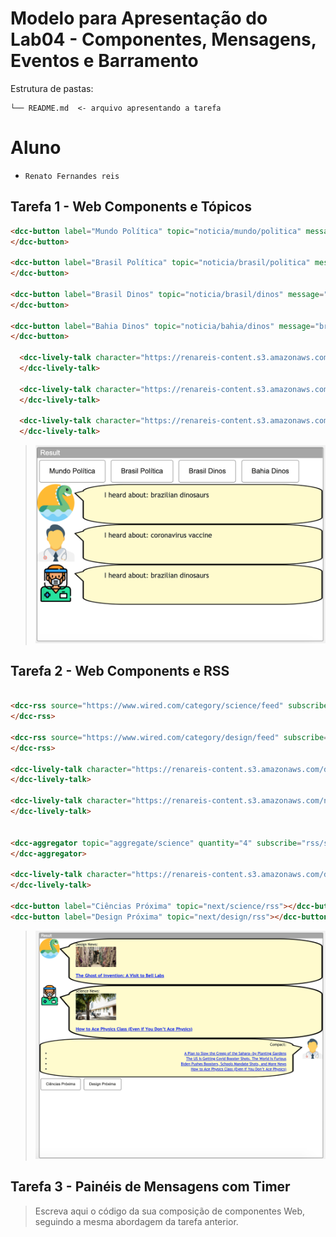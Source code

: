 # Modelo para Apresentação do Lab04 - Componentes, Mensagens, Eventos e Barramento

Estrutura de pastas:

~~~
└── README.md  <- arquivo apresentando a tarefa
~~~

# Aluno
* `Renato Fernandes reis`

## Tarefa 1 - Web Components e Tópicos

~~~html
<dcc-button label="Mundo Política" topic="noticia/mundo/politica" message="dengue symptoms">
</dcc-button>

<dcc-button label="Brasil Política" topic="noticia/brasil/politica" message="coronavirus vaccine">
</dcc-button>

<dcc-button label="Brasil Dinos" topic="noticia/brasil/dinos" message="brazilian dinosaurs">
</dcc-button>

<dcc-button label="Bahia Dinos" topic="noticia/bahia/dinos" message="brazilian dinosaurs">
</dcc-button>

  <dcc-lively-talk character="https://renareis-content.s3.amazonaws.com/dino.png" speech="I heard about: " subscribe="noticia/#:speech">
  </dcc-lively-talk>

  <dcc-lively-talk character="https://renareis-content.s3.amazonaws.com/doctor.png" speech="I heard about: " subscribe="#/politica:speech">
  </dcc-lively-talk>

  <dcc-lively-talk character="https://renareis-content.s3.amazonaws.com/nurse.png" speech="I heard about: " subscribe="noticia/brasil/+:speech">
  </dcc-lively-talk>
~~~

> ![Tarefa 1](images/tarefa1.png)

## Tarefa 2 - Web Components e RSS

~~~html

<dcc-rss source="https://www.wired.com/category/science/feed" subscribe="next/science/rss:next" topic="rss/science">
</dcc-rss>

<dcc-rss source="https://www.wired.com/category/design/feed" subscribe="next/design/rss:next" topic="rss/design">
</dcc-rss>

<dcc-lively-talk character="https://renareis-content.s3.amazonaws.com/dino.png" speech="Design News: " subscribe="rss/design:speech" duration="2s" delay="10s" direction="left">
</dcc-lively-talk>

<dcc-lively-talk character="https://renareis-content.s3.amazonaws.com/nurse.png" speech="Science News: " subscribe="rss/science:speech" duration="2s" delay="10s" direction="left">
</dcc-lively-talk>


<dcc-aggregator topic="aggregate/science" quantity="4" subscribe="rss/science">
</dcc-aggregator>

<dcc-lively-talk character="https://renareis-content.s3.amazonaws.com/doctor.png" speech="Compact: " subscribe="aggregate/science:speech" duration="2s" delay="10s" direction="right">
</dcc-lively-talk>

<dcc-button label="Ciências Próxima" topic="next/science/rss"></dcc-button>
<dcc-button label="Design Próxima" topic="next/design/rss"></dcc-button>
~~~

> ![Tarefa 1](images/tarefa2.png)


## Tarefa 3 - Painéis de Mensagens com Timer
> Escreva aqui o código da sua composição de componentes Web, seguindo a mesma abordagem da tarefa anterior.

